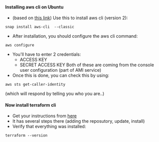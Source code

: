 

#### Installing aws cli on Ubuntu
- (based on [this link](https://docs.aws.amazon.com/cli/latest/userguide/getting-started-install.html))
Use this to install aws cli (version 2):
```
snap install aws-cli  --classic
```
- After installation, you should configure the aws cli command:
```
aws configure
```
- You'll have to enter 2 credentials:
  - ACCESS KEY
  - SECRET ACCESS KEY
  Both of these are coming from the console user configuration (part of AMI service)
- Once this is done, you can check this by using:
```
aws sts get-caller-identity
```
(which will respond by telling you who you are..)

 #### Now install terraform cli
 - Get your instructions from [here](https://developer.hashicorp.com/terraform/tutorials/aws-get-started/install-cli)
 - It has several steps there (adding the reposutory, update, install)
 - Verify that everything was installed:
 ```
 terraform --version
 ```
 